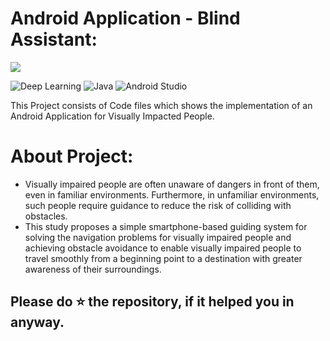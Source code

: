 # Android Application - Blind Assistant:

<img src="https://cdn-images-1.medium.com/max/2600/1*gNcFEL1cpGpDC4vo1zUAWA.png" />

![Deep Learning](https://img.shields.io/badge/Deep%20Learning-blue.svg) ![Java](https://img.shields.io/badge/Java-brightgreen.svg) ![Android Studio](https://img.shields.io/badge/Android%Studio-orange.svg)

This Project consists of Code files which shows the implementation of an Android Application for Visually Impacted People.

# About Project:
<ul>
<li>Visually impaired people are often unaware of dangers in front of them, even in familiar environments. Furthermore, in unfamiliar environments, such people require guidance to reduce the risk of colliding with obstacles. </li>
<li>This study proposes a simple smartphone-based guiding system for solving the navigation problems for visually impaired people and achieving obstacle avoidance to enable visually impaired people to travel smoothly from a beginning point to a destination with greater awareness of their surroundings.</li>
</ul>

## Please do ⭐ the repository, if it helped you in anyway.
